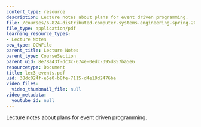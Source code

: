 ```yaml
---
content_type: resource
description: Lecture notes about plans for event driven programming.
file: /courses/6-824-distributed-computer-systems-engineering-spring-2006/38dc024fe5e0b8fe7115d4e19d2476ba_lec3_events.pdf
file_type: application/pdf
learning_resource_types:
- Lecture Notes
ocw_type: OCWFile
parent_title: Lecture Notes
parent_type: CourseSection
parent_uid: 8e78a43f-dc3c-674e-0edc-395d857ba5e6
resourcetype: Document
title: lec3_events.pdf
uid: 38dc024f-e5e0-b8fe-7115-d4e19d2476ba
video_files:
  video_thumbnail_file: null
video_metadata:
  youtube_id: null
---
```

Lecture notes about plans for event driven programming.